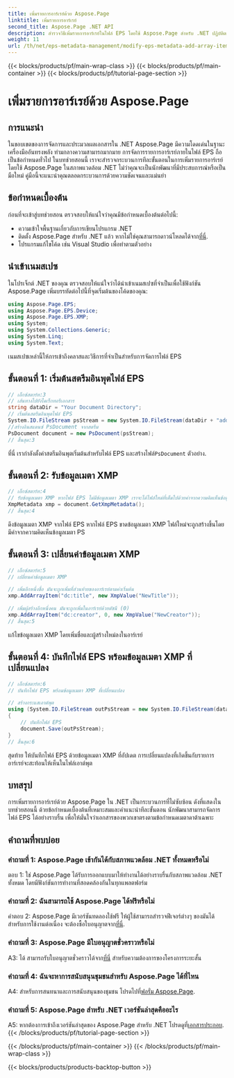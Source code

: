 ```yaml
---
title: เพิ่มรายการอาร์เรย์ด้วย Aspose.Page
linktitle: เพิ่มรายการอาร์เรย์
second_title: Aspose.Page .NET API
description: สำรวจวิธีเพิ่มรายการอาร์เรย์ในไฟล์ EPS โดยใช้ Aspose.Page สำหรับ .NET ปฏิบัติตามคำแนะนำทีละขั้นตอนของเราเพื่อการจัดการเอกสารที่ราบรื่น
weight: 11
url: /th/net/eps-metadata-management/modify-eps-metadata-add-array-items/
---
```


{{< blocks/products/pf/main-wrap-class >}}
{{< blocks/products/pf/main-container >}}
{{< blocks/products/pf/tutorial-page-section >}}

# เพิ่มรายการอาร์เรย์ด้วย Aspose.Page

## การแนะนำ

ในขอบเขตของการจัดการและประมวลผลเอกสารใน .NET Aspose.Page มีความโดดเด่นในฐานะเครื่องมืออันทรงพลัง ท่ามกลางความสามารถมากมาย การจัดการรายการอาร์เรย์ภายในไฟล์ EPS ถือเป็นข้อกำหนดทั่วไป ในบทช่วยสอนนี้ เราจะสำรวจกระบวนการทีละขั้นตอนในการเพิ่มรายการอาร์เรย์โดยใช้ Aspose.Page ในสภาพแวดล้อม .NET ไม่ว่าคุณจะเป็นนักพัฒนาที่มีประสบการณ์หรือเป็นมือใหม่ คู่มือนี้จะแนะนำคุณตลอดกระบวนการด้วยความชัดเจนและแม่นยำ

## ข้อกำหนดเบื้องต้น

ก่อนที่จะเข้าสู่บทช่วยสอน ตรวจสอบให้แน่ใจว่าคุณมีข้อกำหนดเบื้องต้นต่อไปนี้:

- ความเข้าใจพื้นฐานเกี่ยวกับการเขียนโปรแกรม .NET
-  ติดตั้ง Aspose.Page สำหรับ .NET แล้ว หากไม่ใช่คุณสามารถดาวน์โหลดได้จาก[ที่นี่](https://releases.aspose.com/page/net/).
- โปรแกรมแก้ไขโค้ด เช่น Visual Studio เพื่อทำตามตัวอย่าง

## นำเข้าเนมสเปซ

ในโปรเจ็กต์ .NET ของคุณ ตรวจสอบให้แน่ใจว่าได้นำเข้าเนมสเปซที่จำเป็นเพื่อใช้ฟังก์ชัน Aspose.Page เพิ่มบรรทัดต่อไปนี้ที่จุดเริ่มต้นของโค้ดของคุณ:

```csharp
using Aspose.Page.EPS;
using Aspose.Page.EPS.Device;
using Aspose.Page.EPS.XMP;
using System;
using System.Collections.Generic;
using System.Linq;
using System.Text;
```

เนมสเปซเหล่านี้ให้การเข้าถึงคลาสและวิธีการที่จำเป็นสำหรับการจัดการไฟล์ EPS

## ขั้นตอนที่ 1: เริ่มต้นสตรีมอินพุตไฟล์ EPS

```csharp
// เอ็กซ์สตาร์ท:3
// เส้นทางไปยังไดเร็กทอรีเอกสาร
string dataDir = "Your Document Directory";
// เริ่มต้นสตรีมอินพุตไฟล์ EPS
System.IO.FileStream psStream = new System.IO.FileStream(dataDir + "add_simple_props_input.eps", System.IO.FileMode.Open, System.IO.FileAccess.Read);
//สร้างอินสแตนซ์ PsDocument จากสตรีม
PsDocument document = new PsDocument(psStream);            
// สิ้นสุด:3
```

 ที่นี่ เรากำลังตั้งค่าสตรีมอินพุตเริ่มต้นสำหรับไฟล์ EPS และสร้างไฟล์`PsDocument` ตัวอย่าง.

## ขั้นตอนที่ 2: รับข้อมูลเมตา XMP

```csharp
// เอ็กซ์สตาร์ท:4
// รับข้อมูลเมตา XMP หากไฟล์ EPS ไม่มีข้อมูลเมตา XMP เราจะได้ไฟล์ใหม่ที่เต็มไปด้วยค่าจากความคิดเห็นข้อมูลเมตา PS (%%Creator, %%CreateDate, %%Title ฯลฯ)
XmpMetadata xmp = document.GetXmpMetadata();
// สิ้นสุด:4
```

ดึงข้อมูลเมตา XMP จากไฟล์ EPS หากไฟล์ EPS ขาดข้อมูลเมตา XMP ไฟล์ใหม่จะถูกสร้างขึ้นโดยมีค่าจากความคิดเห็นข้อมูลเมตา PS

## ขั้นตอนที่ 3: เปลี่ยนค่าข้อมูลเมตา XMP

```csharp
// เอ็กซ์สตาร์ท:5
// เปลี่ยนค่าข้อมูลเมตา XMP

// เพิ่มอีกหนึ่งชื่อ มันจะถูกเพิ่มที่ส่วนท้ายของอาร์เรย์ตามค่าเริ่มต้น
xmp.AddArrayItem("dc:title", new XmpValue("NewTitle"));

// เพิ่มผู้สร้างอีกหนึ่งคน มันจะถูกเพิ่มในอาร์เรย์ด้วยดัชนี (0)
xmp.AddArrayItem("dc:creator", 0, new XmpValue("NewCreator"));
// สิ้นสุด:5
```

แก้ไขข้อมูลเมตา XMP โดยเพิ่มชื่อและผู้สร้างใหม่ลงในอาร์เรย์

## ขั้นตอนที่ 4: บันทึกไฟล์ EPS พร้อมข้อมูลเมตา XMP ที่เปลี่ยนแปลง

```csharp
// เอ็กซ์สตาร์ท:6
// บันทึกไฟล์ EPS พร้อมข้อมูลเมตา XMP ที่เปลี่ยนแปลง

// สร้างกระแสเอาต์พุต
using (System.IO.FileStream outPsStream = new System.IO.FileStream(dataDir + "add_array_items_output.eps", System.IO.FileMode.Create, System.IO.FileAccess.Write))
{
    // บันทึกไฟล์ EPS
    document.Save(outPsStream);
}
// สิ้นสุด:6
```

สุดท้าย ให้บันทึกไฟล์ EPS ด้วยข้อมูลเมตา XMP ที่อัปเดต การเปลี่ยนแปลงที่เกิดขึ้นกับรายการอาร์เรย์จะสะท้อนให้เห็นในไฟล์เอาต์พุต

## บทสรุป

การเพิ่มรายการอาร์เรย์ด้วย Aspose.Page ใน .NET เป็นกระบวนการที่ไม่ซับซ้อน ดังที่แสดงในบทช่วยสอนนี้ ด้วยข้อกำหนดเบื้องต้นที่เหมาะสมและคำแนะนำทีละขั้นตอน นักพัฒนาสามารถจัดการไฟล์ EPS ได้อย่างราบรื่น เพื่อให้มั่นใจว่าเอกสารของพวกเขาตรงตามข้อกำหนดเมตาดาต้าเฉพาะ

## คำถามที่พบบ่อย

### คำถามที่ 1: Aspose.Page เข้ากันได้กับสภาพแวดล้อม .NET ทั้งหมดหรือไม่

ตอบ 1: ใช่ Aspose.Page ได้รับการออกแบบมาให้ทำงานได้อย่างราบรื่นกับสภาพแวดล้อม .NET ทั้งหมด โดยมีฟังก์ชันการทำงานที่สอดคล้องกันในทุกแพลตฟอร์ม

### คำถามที่ 2: ฉันสามารถใช้ Aspose.Page ได้ฟรีหรือไม่

 คำตอบ 2: Aspose.Page มีเวอร์ชันทดลองใช้ฟรี ให้ผู้ใช้สามารถสำรวจฟีเจอร์ต่างๆ ของมันได้ สำหรับการใช้งานต่อเนื่อง จะต้องซื้อใบอนุญาตจาก[ที่นี่](https://purchase.aspose.com/buy).

### คำถามที่ 3: Aspose.Page มีใบอนุญาตชั่วคราวหรือไม่

 A3: ได้ สามารถรับใบอนุญาตชั่วคราวได้จาก[ที่นี่](https://purchase.aspose.com/temporary-license/) สำหรับความต้องการของโครงการระยะสั้น

### คำถามที่ 4: ฉันจะหาการสนับสนุนชุมชนสำหรับ Aspose.Page ได้ที่ไหน

A4: สำหรับการสนทนาและการสนับสนุนของชุมชน โปรดไปที่[ฟอรั่ม Aspose.Page](https://forum.aspose.com/c/page/39).

### คำถามที่ 5: Aspose.Page สำหรับ .NET เวอร์ชันล่าสุดคืออะไร

 A5: หากต้องการเข้าถึงเวอร์ชันล่าสุดของ Aspose.Page สำหรับ .NET โปรดดูที่[เอกสารประกอบ](https://reference.aspose.com/page/net/).
{{< /blocks/products/pf/tutorial-page-section >}}

{{< /blocks/products/pf/main-container >}}
{{< /blocks/products/pf/main-wrap-class >}}

{{< blocks/products/products-backtop-button >}}
